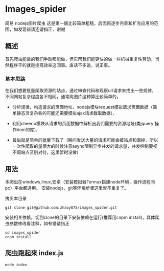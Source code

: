 # Images_spider
简易 nodejs图片爬虫
这是第一版比较简单粗糙，后面再逐步完善和扩充应用的范围，如发现错请还请指正，谢谢

## 概述
首先爬虫能做的我们手动都能做，但它帮我们能更快的做一些机械重复性劳动，当然程序干的就是提高效率这回事。废话不多说，说正事。
### 基本思路
在我们想要批量爬取资源的站点，通过审查代码和观察url请求来找出一些规律，不同网站复杂程度各不相同，通常爬图片这种算比较简单的，

- 分析规律，构造请求的页面地址，nodejs模块request模拟请求页面数据（简单静态页复杂些的可能还需要模拟ajax请求截取数据），

- 利用cheerio模块从请求的页面数据中解析出我们需要的资源地址(类jquery 操作dom的库)，

- 最后就是简单的批量下载了（瞬间发送大量的请求可能会被站点和谐掉，所以一次性爬取的量很大的时候注意async限制异步并发的请求量，并发控制要视不同站点区别对待，这里暂时没做）

## 用法
本爬虫在windows,linux,安卓（安装模拟器Termux搭建node环境，操作流程同pc）平台都通用。
安装nodejs、git等环境步骤这里就不重复了。

拷贝本目录
```
git clone git@github.com:zhaoy875/images_spider.git
```

安装相关依赖，切到clone的目录下安装依赖在运行(推荐用cnpm install)，具体爬虫参数修改看注释，如有错请指正
```
cd images_spider
cnpm install 
```
## 爬虫跑起来 index.js
```
node index
```

